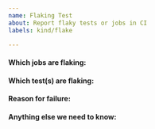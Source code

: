 ```yaml
---
name: Flaking Test
about: Report flaky tests or jobs in CI
labels: kind/flake

---
```


#### Which jobs are flaking:

#### Which test(s) are flaking:

#### Reason for failure:

#### Anything else we need to know:

